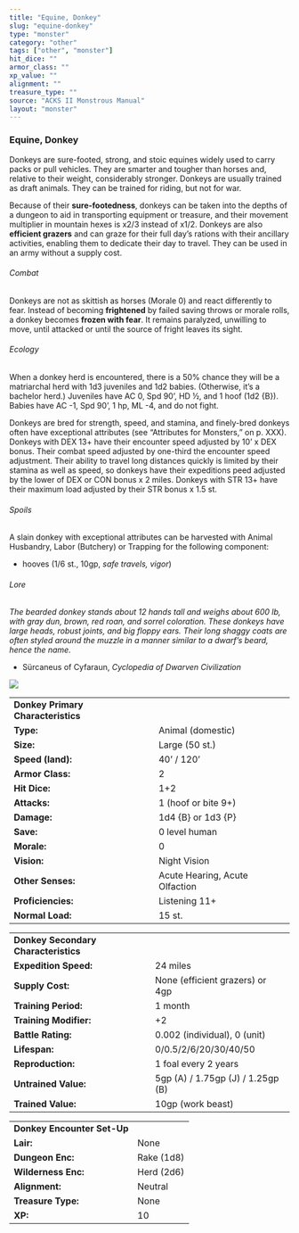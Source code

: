 ```yaml
---
title: "Equine, Donkey"
slug: "equine-donkey"
type: "monster"
category: "other"
tags: ["other", "monster"]
hit_dice: ""
armor_class: ""
xp_value: ""
alignment: ""
treasure_type: ""
source: "ACKS II Monstrous Manual"
layout: "monster"
---
```


### Equine, Donkey

Donkeys are sure-footed, strong, and stoic equines widely used to carry packs or pull vehicles.
They are smarter and tougher than horses and, relative to their weight, considerably stronger.
Donkeys are usually trained as draft animals. They can be trained for riding, but not for war.

Because of their **sure-footedness**, donkeys can be taken into the depths of a dungeon to aid in
transporting equipment or treasure, and their movement multiplier in mountain hexes is x2/3 instead
of x1/2. Donkeys are also **efficient grazers** and can graze for their full day’s rations with
their ancillary activities, enabling them to dedicate their day to travel. They can be used in an
army without a supply cost.

###### Combat

Donkeys are not as skittish as horses (Morale 0) and react differently to fear. Instead of becoming
**frightened** by failed saving throws or morale rolls, a donkey becomes **frozen with fear**. It
remains paralyzed, unwilling to move, until attacked or until the source of fright leaves its sight.

###### Ecology

When a donkey herd is encountered, there is a 50% chance they will be a matriarchal herd with 1d3
juveniles and 1d2 babies. (Otherwise, it’s a bachelor herd.) Juveniles have AC 0, Spd 90’, HD ½, and
1 hoof (1d2 {B}). Babies have AC -1, Spd 90’, 1 hp, ML -4, and do not fight.

Donkeys are bred for strength, speed, and stamina, and finely-bred donkeys often have exceptional
attributes (see “Attributes for Monsters,” on p. XXX). Donkeys with DEX 13+ have their encounter
speed adjusted by 10’ x DEX bonus. Their combat speed adjusted by one-third the encounter speed
adjustment. Their ability to travel long distances quickly is limited by their stamina as well as
speed, so donkeys have their expeditions peed adjusted by the lower of DEX or CON bonus x 2 miles.
Donkeys with STR 13+ have their maximum load adjusted by their STR bonus x 1.5 st.

###### Spoils

A slain donkey with exceptional attributes can be harvested with Animal Husbandry, Labor (Butchery)
or Trapping for the following component:

* hooves (1/6 st., 10gp, *safe travels, vigor*)

###### Lore

*The bearded donkey stands about 12 hands tall and weighs about 600 lb, with gray dun, brown, red
roan, and sorrel coloration. These donkeys have large heads, robust joints, and big floppy ears.
Their long shaggy coats are often styled around the muzzle in a manner similar to a dwarf’s beard,
hence the name.*

* Sürcaneus of Cyfaraun, *Cyclopedia of Dwarven Civilization*

![](data:image/png;base64...)

|  |  |
| --- | --- |
| **Donkey Primary Characteristics** | |
| **Type:** | Animal (domestic) |
| **Size:** | Large (50 st.) |
| **Speed (land):** | 40’ / 120’ |
| **Armor Class:** | 2 |
| **Hit Dice:** | 1+2 |
| **Attacks:** | 1 (hoof or bite 9+) |
| **Damage:** | 1d4 {B} or 1d3 {P} |
| **Save:** | 0 level human |
| **Morale:** | 0 |
| **Vision:** | Night Vision |
| **Other Senses:** | Acute Hearing, Acute Olfaction |
| **Proficiencies:** | Listening 11+ |
| **Normal Load:** | 15 st. |

|  |  |
| --- | --- |
| **Donkey Secondary Characteristics** | |
| **Expedition Speed:** | 24 miles |
| **Supply Cost:** | None (efficient grazers) or 4gp |
| **Training Period:** | 1 month |
| **Training Modifier:** | +2 |
| **Battle Rating:** | 0.002 (individual), 0 (unit) |
| **Lifespan:** | 0/0.5/2/6/20/30/40/50 |
| **Reproduction:** | 1 foal every 2 years |
| **Untrained Value:** | 5gp (A) / 1.75gp (J) / 1.25gp (B) |
| **Trained Value:** | 10gp (work beast) |

|  |  |
| --- | --- |
| **Donkey Encounter Set-Up** | |
| **Lair:** | None |
| **Dungeon Enc:** | Rake (1d8) |
| **Wilderness Enc:** | Herd (2d6) |
| **Alignment:** | Neutral |
| **Treasure Type:** | None |
| **XP:** | 10 |
